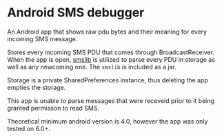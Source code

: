 # Android SMS debugger
An Android app that shows raw pdu bytes and their meaning for every incoming SMS message.

Stores every incoming SMS PDU that comes through BroadcastReceiver. When the app is open, [smslib](https://github.com/tdelenikas/smslib/) is utilized to parse every PDU in storage as well as any newcoming one. The `smslib` is included as a jar.

Storage is a private SharedPreferences instance, thus deleting the app empties the storage.

This app is unable to parse messages that were receveid prior to it being granted permisson to read SMS.

Theoretical minimum android version is 4.0, however the app was only tested on 6.0+.